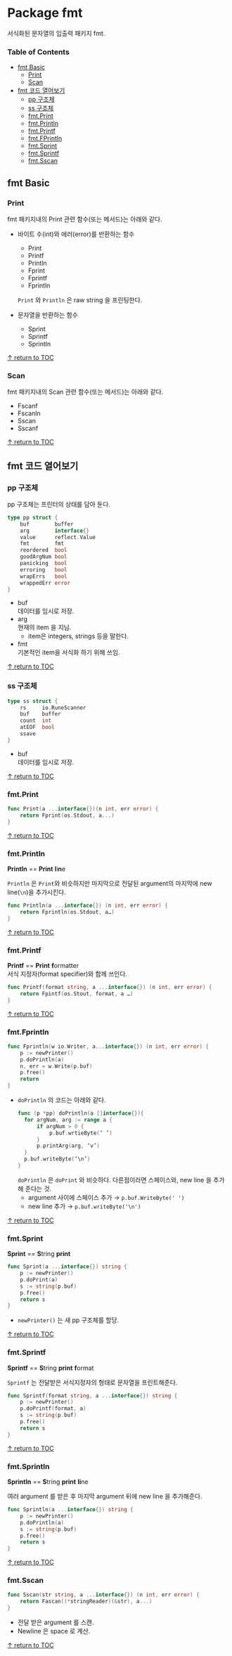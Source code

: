 # Package fmt

서식화된 문자열의 입출력 패키지 fmt.

### Table of Contents

- [fmt Basic](#fmt-basic)
  - [Print](#print)
  - [Scan](#scan)
- [fmt 코드 열어보기](#fmt-코드-열어보기)
  - [pp 구조체](#pp-구조체)
  - [ss 구조체](#ss-구조체)
  - [fmt.Print](#fmtPrint)
  - [fmt.Println](#fmtPrintln)
  - [fmt.Printf](#fmtPrintf)
  - [fmt.FPrintln](#fmtFPrintln)
  - [fmt.Sprint](#fmtSprint)
  - [fmt.Sprintf](fmtSprintf)
  - [fmt.Sscan](#fmtSscan)

## fmt Basic

### Print

fmt 패키지내의 Print 관련 함수(또는 메서드)는 아래와 같다.

- 바이트 수(int)와 에러(error)를 반환하는 함수

  - Print
  - Printf
  - Println
  - Fprint
  - Fprintf
  - Fprintln

  `Print` 와 `Println` 은 raw string 을 프린팅한다.

- 문자열을 반환하는 함수
  - Sprint
  - Sprintf
  - Sprintln

[↑ return to TOC](#table-of-contents)

### Scan

fmt 패키지내의 Scan 관련 함수(또는 메서드)는 아래와 같다.

- Fscanf
- Fscanln
- Sscan
- Sscanf

[↑ return to TOC](#table-of-contents)

## fmt 코드 열어보기

### pp 구조체

pp 구조체는 프린터의 상태를 담아 둔다.  

```go
type pp struct {
    buf        buffer
    arg        interface{}
    value      reflect.Value
    fmt        fmt
    reordered  bool
    goodArgNum bool
    panicking  bool
    erroring   bool
    wrapErrs   bool
    wrappedErr error
}
```

- buf  
  데이터를 임시로 저장.
- arg  
  현재의 item 을 지님.
  - item은 integers, strings 등을 말한다.
- fmt  
  기본적인 item을 서식화 하기 위해 쓰임.

[↑ return to TOC](#table-of-contents)

### ss 구조체

```go
type ss struct {
    rs     io.RuneScanner
    buf    buffer
    count  int
    atEOF  bool
    ssave
}
```

- buf  
  데이터를 임시로 저장.

[↑ return to TOC](#table-of-contents)

### fmt.Print

```go
func Print(a ...interface{})(n int, err error) {
    return Fprint(os.Stdout, a...)
}
```

[↑ return to TOC](#table-of-contents)

### fmt.Println

**Println** == **Print** **l**i**n**e

`Println` 은 `Print`와 비슷하지만 마지막으로 전달된 argument의 마지막에 new line(`\n`)을 추가시킨다.

```go
func Println(a ...interface{}) (n int, err error) {
    return Fprintln(os.Stdout, a…)
}
```

[↑ return to TOC](#table-of-contents)

### fmt.Printf

**Printf** == **Print** **f**ormatter  
서식 지정자(format specifier)와 함께 쓰인다.

```go
func Printf(format string, a ...interface{}) (n int, err error) {
    return Fpintf(os.Stout, format, a …)
}
```

[↑ return to TOC](#table-of-contents)

### fmt.Fprintln

```go
func Fprintln(w io.Writer, a...interface{}) (n int, err error) {
    p := newPrinter()
    p.doPrintln(a)
    n, err = w.Write(p.buf)
    p.free()
    return
}
```

- `doPrintln` 의 코드는 아래와 같다.
  ```go
  func (p *pp) doPrintln(a []interface{}){
    for argNum, arg := range a {
        if argNum > 0 {
            p.buf.wrtieByte(‘ ’)
        }
        p.printArg(arg, ‘v’)
    }
    p.buf.writeByte(‘\n’)
  }
  ```
  `doPrintln` 은 `doPrint` 와 비슷하다. 다른점이라면 스페이스와, new line 을 추가해 준다는 것.
  - argument 사이에 스페이스 추가 → `p.buf.WriteByte(' ')`
  - new line 추가 → `p.buf.writeByte('\n')`

[↑ return to TOC](#table-of-contents)

### fmt.Sprint

**Sprint** == **S**tring **print**

```go
func Sprint(a ...interface{}) string {
    p := newPrinter()
    p.doPrint(a)
    s := string(p.buf)
    p.free()
    return s
}
```
* ```newPrinter()``` 는 새 pp 구조체를 할당.

[↑ return to TOC](#table-of-contents)

### fmt.Sprintf

**Sprintf** == **S**tring **print** **f**ormat

```Sprintf``` 는 전달받은 서식지정자의 형태로 문자열을 프린트해준다.

```go
func Sprintf(format string, a ...interface{}) string {
    p := newPrinter()
    p.doPrintf(format, a)
    s := string(p.buf)
    p.free()
    return s
}
```

[↑ return to TOC](#table-of-contents)

### fmt.Sprintln

**Sprintln** == **S**tring **print** **li**ne

여러 argument 를 받은 후 마지막 argument 뒤에 new line 을 추가해준다.

```go
func Sprintln(a ...interface{}) string {
    p := newPrinter()
    p.doPrintln(a)
    s := string(p.buf)
    p.free()
    return s
}
```

[↑ return to TOC](#table-of-contents)

### fmt.Sscan

```go
func Sscan(str string, a ...interface{}) (n int, err error) {
    return Fascan((*stringReader)(&str), a...)
}
```

- 전달 받은 argument 를 스캔.
- Newline 은 space 로 계산.

[↑ return to TOC](#table-of-contents)
